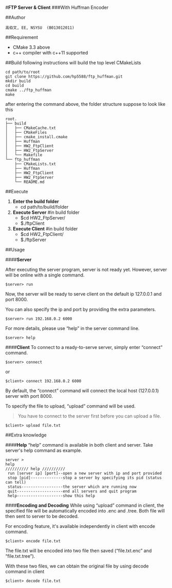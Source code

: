 #**FTP Server & Client**
###With Huffman Encoder

##Author

	高伯文, EE, NSYSU  (B013012011)

##Requirement
 - CMake 3.3 above
 - c++ compiler with c++11 supported

##Build
following instructions will build the top level CMakeLists

	cd path/to/root
	git clone https://github.com/hp5588/ftp_huffman.git
	mkdir build
	cd build
	cmake ../ftp_huffman
	make

after entering the command above, the folder structure suppose to look like this

	root.
	├── build
	│   ├── CMakeCache.txt
	│   ├── CMakeFiles
	│   ├── cmake_install.cmake
	│   ├── Huffman
	│   ├── HW2_FtpClient
	│   ├── HW2_FtpServer
	│   └── Makefile
	└── ftp_huffman
	    ├── CMakeLists.txt
	    ├── Huffman
	    ├── HW2_FtpClient
	    ├── HW2_FtpServer
	    └── README.md


##Execute
1. **Enter the build folder**
    * cd path/to/build/folder
2. **Execute Server**
	\#in build folder
	* $cd HW2_FtpServer/
	* $./ftpClient
3. **Execute Client**
	\#in build folder
	* $cd HW2_FtpClient/
	* $./ftpServer

##Usage

####**Server**

After executing the server program, server is not ready yet. However, server will be online with a single command.

	$server> run

Now, the server will be ready to serve client on the default ip 127.0.0.1 and port 8000.



You can also specify the ip and port by providing the extra parameters.

	$server> run 192.168.0.2 6000

For more details, please use “help” in the server command line.

	$server> help



####**Client**
To connect to a ready-to-serve server, simply enter “connect” command.

	$server> connect

or

	$client> connect 192.168.0.2 6000

By default, the “connect” command will connect the local host (127.0.0.1) server with port 8000.

To specify the file to upload, “upload” command will be used.
>You have to connect to the server first before you can upload a file.

	$client> upload file.txt




##Extra knowledge

####**Help**
“help” command is available in both client and server. Take server's help command as example.

	server >
	help
	////////// help //////////
	 run [server ip] [port]--open a new server with ip and port provided
	 stop [pid]--------------stop a server by specifying its pid (status can tell)
	 status------------------the server which are running now
	 quit--------------------end all servers and quit program
	 help--------------------show this help


####**Encoding and Decoding**
While using “upload” command in client, the specified file will be automatically encoded into <file>.enc and <file>.tree. Both file will then sent to server to be decoded.


For encoding feature, it's available independently in client with encode command.
	
	$client> encode file.txt

The file.txt will be encoded into two file then saved (“file.txt.enc” and “file.txt.tree”).

With these two files, we can obtain the original file by using decode command in client

	$client> decode file.txt





